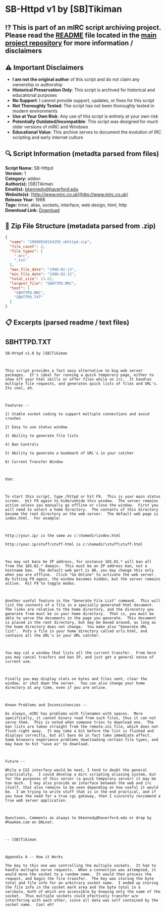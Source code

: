 # SB-Httpd v1 by [SB]Tikiman

## ⁉️ This is part of an mIRC script archiving project. Please read the [README](https://github.com/sorzkode/mirc_scripts_archive/blob/main/README.md) file located in the [main project repository](https://github.com/sorzkode/mirc_scripts_archive) for more information / disclaimers  

## ⚠️ Important Disclaimers

- **I am not the original author** of this script and do not claim any ownership or authorship
- **Historical Preservation Only**: This script is archived for historical and educational purposes
- **No Support**: I cannot provide support, updates, or fixes for this script
- **Not Thoroughly Tested**: The script has not been thoroughly tested in modern environments
- **Use at Your Own Risk**: Any use of this script is entirely at your own risk
- **Potentially Outdated/Incompatible**: This script was designed for much older versions of mIRC and Windows
- **Educational Value**: This archive serves to document the evolution of IRC scripting and early internet culture

## 🔍 Script Information (metadta parsed from files)

**Script Name:** SB-Httpd  
**Version:** 1  
**Category:** addon  
**Author(s):** [SB]Tikiman  
**Email(s):** <bkennedy@haverford.edu>  
**Website(s):** [http://www.mirc.co.uk](http://www.mirc.co.uk)  
**Release Year:** 1998  
**Tags:** timer, alias, sockets, interface, web design, html, http  
**Download Link:** [Download](https://github.com/sorzkode/mirc_scripts_archive/raw/main/hawkee.com/19990910154259_sbhttpd/19990910154259_sbhttpd.zip)  

## 📂 Zip File Structure (metadata parsed from .zip)

```json
{
  "name": "19990910154259_sbhttpd.zip",
  "file_count": 2,
  "file_types": [
    ".mrc",
    ".txt"
  ],
  "max_file_date": "1998-02-13",
  "min_file_date": "1998-02-12",
  "total_size": 13.63,
  "largest_file": "SBHTTPD.MRC",
  "text": [
    "SBHTTPD.MRC",
    "SBHTTPD.TXT"
  ]
}
```

## 📋 Excerpts (parsed readme / text files)

## SBHTTPD.TXT

```text
SB-Httpd v1.0 by [SB]Tikiman

This script provides a fast easy alternative to big web server packages.  It's ideal for running a quick temporary page, either to show off your html skills or offer files while on irc.  It handles multiple file requests, and generates quick lists of files and URL's.  Its cool, eh.

Features --
1) Stable socket coding to support multiple connections and avoid crashes
2) Easy to use status window 
3) Ability to generate file lists
4) Ban Controls
5) Ability to generate a bookmark of URL's in your catcher
6) Current Transfer Window

Use:

To start this script, type /httpd or hit F9.  This is your main status screen.  Hit F9 again to hide/unhide this window.  The server remains active unless you manually go offline or close the window.  First you will need to select a home directory.  The contents of this directory become the root directory on the web server.  The default web page is index.html.  For example:

http://your.ip/ is the same as c:\homedir\index.html
http://your.ip/stuff/stuff.html is c:\homedir\stuff\stuff.html

You may set bans be IP address, for instance 165.82.* will ban all from the 165.82.* domain.  This must be an IP address ban, not a hostname ban.  The default web port is 80, you may change this only when you are offline.  Click "Go Online" to activate the web server.  By hitting F9 again, the window becomes hidden, but the server remains active.  Hit F9 to toggle modes.

Another useful feature is the "Generate File List" command.  This will list the contents of a file in a specially generated html document.  The links are relative to the home directory, and the direcotry you generate from must be in your home directory.  That is, you must be able to serve the documents in the page you generate.  This document is placed in the root directory, but may be moved around, as long as the home directory does not change.  You make also "Generate URL list".  Puts a file in your home directory called urls.html, and contains all the URL's in your URL catcher.

You may cal a window that lists all the current transfer.  From here you may cancel trasfers and ban IP, and just get a general sense of current use.

Finally you may display stats on bytes and files sent, clear the window, or shut down the server.  You can also change your home directory at any time, even if you are online.

Known Problems and Inconsistencies --
As always, mIRC has problems with filenames with spaces.  More specifically, it cannot binary read from such files, thus it can not serve them.  This is noted when someone tries to download one.  The ban lists are taken straight from the remote.ini file, which does not flush right away.  It may take a bit before the list is flushed and displays correctly, but all bans do in fact take immediate affect.  Some browsers experience problems downloading certain file types, and may have to hit "save as" to download.  

Future --
While a CGI interface would be neat, I tend to doubt the general practicality.  I could develop a mirc scripting aliasing system, but for the purposes of this server (a quuck temporary server) it may be too much.  I may also provide an interface between the web and irc itself, that also remains to be seen depending on how useful it would be.  I am trying to write stuff that is in the end practical, and if you have the need for a true cgi gateway, then I sincerely reccomend a true web server application.

Questions, Comments as always to bkennedy@haverford.edu or drop by #hawkee.com on DALnet.

-- [SB]Tikiman

Appendix A -- How it Works
The key to this one was controlling the multiple sockets.  It had to handle multuple serve requests.  When a connection was attempted, it would move the socket to a random name.  It would then process the request, and begin the file transfer.  The key was storing the byte total and file info for an arbitrary socket name.  I ended up storing the file info in the socket mark area and the byte total in a varibale, both of which are accessible by knowing only the name of the socket.  Thus multiple sockets could efectively transfer w/o interfering with each other, since all data was self contained by the socket name.  Cool eh?

```
